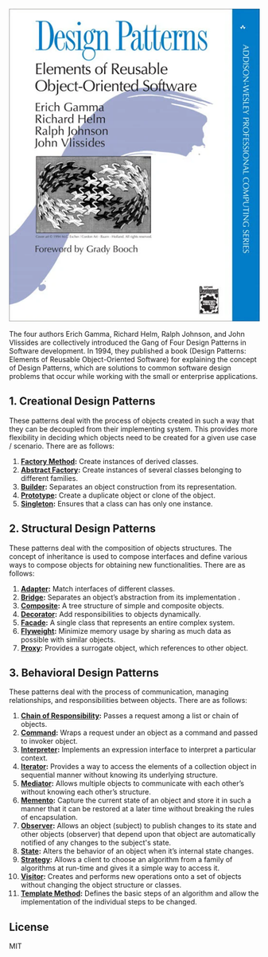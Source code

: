 ![Image of Design Patterns](book_cover.webp)

The four authors Erich Gamma, Richard Helm, Ralph Johnson, and John Vlissides are collectively introduced the Gang of Four Design Patterns in Software development. In 1994, they published a book (Design Patterns: Elements of Reusable Object-Oriented Software) for explaining the concept of Design Patterns, which are solutions to common software design problems that occur while working with the small or enterprise applications.

## 1. Creational Design Patterns

These patterns deal with the process of objects created in such a way that they can be decoupled from their implementing system. This provides more flexibility in deciding which objects need to be created for a given use case / scenario. There are as follows:

1. **[Factory Method](1.creational/1.factory-method/):** Create instances of derived classes.
2. **[Abstract Factory](1.creational/2.abstract-factory/):** Create instances of several classes belonging to different families.
3. **[Builder](1.creational/3.builder/):** Separates an object construction from its representation.
4. **[Prototype](1.creational/4.prototype/):** Create a duplicate object or clone of the object.
5. **[Singleton](1.creational/5.singleton/):** Ensures that a class can has only one instance.

## 2. Structural Design Patterns

These patterns deal with the composition of objects structures. The concept of inheritance is used to compose interfaces and define various ways to compose objects for obtaining new functionalities. There are as follows:

1. **[Adapter](2.structural/1.adapter/):** Match interfaces of different classes.
2. **[Bridge](2.structural/2.bridge/):** Separates an object’s abstraction from its implementation .
3. **[Composite](2.structural/3.composite/):** A tree structure of simple and composite objects.
4. **[Decorator](2.structural/4.decorator/):** Add responsibilities to objects dynamically.
5. **[Facade](2.structural/5.facade/):** A single class that represents an entire complex system.
6. **[Flyweight](2.structural/6.flyweight/):** Minimize memory usage by sharing as much data as possible with similar objects.
7. **[Proxy](2.structural/7.proxy/):** Provides a surrogate object, which references to other object.

## 3. Behavioral Design Patterns

These patterns deal with the process of communication, managing relationships, and responsibilities between objects. There are as follows:

1. **[Chain of Responsibility](3.behavioral/1.chain-of-responsibility/):** Passes a request among a list or chain of objects.
2. **[Command](3.behavioral/2.command/):** Wraps a request under an object as a command and passed to invoker object.
3. **[Interpreter](3.behavioral/3.interpreter/):** Implements an expression interface to interpret a particular context.
4. **[Iterator](3.behavioral/4.iterator/):** Provides a way to access the elements of a collection object in sequential manner without knowing its underlying structure.
5. **[Mediator](3.behavioral/5.mediator/):** Allows multiple objects to communicate with each other’s without knowing each other’s structure.
6. **[Memento](3.behavioral/6.memento/):** Capture the current state of an object and store it in such a manner that it can be restored at a later time without breaking the rules of encapsulation.
7. **[Observer](3.behavioral/7.observer/):** Allows an object (subject) to publish changes to its state and other objects (observer) that depend upon that object are automatically notified of any changes to the subject's state.
8. **[State](3.behavioral/8.state/):** Alters the behavior of an object when it’s internal state changes.
9. **[Strategy](3.behavioral/9.strategy/):** Allows a client to choose an algorithm from a family of algorithms at run-time and gives it a simple way to access it.
10. **[Visitor](3.behavioral/10.visitor/):** Creates and performs new operations onto a set of objects without changing the object structure or classes.
11. **[Template Method](3.behavioral/11.template-method/):** Defines the basic steps of an algorithm and allow the implementation of the individual steps to be changed.

## License

MIT
